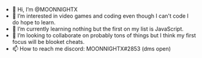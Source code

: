- 👋 Hi, I’m @MOONNIGHTX
- 👀 I’m interested in video games and coding even though I can't code I do hope to learn.
- 🌱 I’m currently learning nothing but the first on my list is JavaScript.
- 💞️ I’m looking to collaborate on probably tons of things but I think my first focus will be blooket cheats.
- 📫 How to reach me discord: MOONNIGHTX#2853 (dms open)

<!---
MOONNIGHTX/MOONNIGHTX is a ✨ special ✨ repository because its `README.md` (this file) appears on your GitHub profile.
You can click the Preview link to take a look at your changes.
--->
